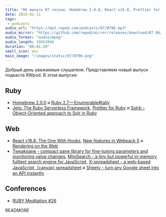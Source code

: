 ```yaml
---
title: "06 выпуск 07 сезона. Homebrew 2.0.0, React v16.8, Prettier for Ruby, Jets, Tweakpane, MiniSearch, X-spreadsheet и прочее"
date: 2019-02-11
tags:
 - podcasts
audio_url: "https://mp3.rwpod.com/podcasts/07/0706.mp3"
audio_mirror: "https://github.com/rwpod/mirror/releases/download/07.06/0706.mp3"
audio_format: "audio/mpeg"
audio_length: 39852068
duration: "00:41:29"
small_icon: mic
main_image: "/images/static/07/0706.png"
---
```


Добрый день уважаемые слушатели. Представляем новый выпуск подкаста RWpod. В этом выпуске:

## Ruby

 - [Homebrew 2.0.0](https://brew.sh/2019/02/02/homebrew-2.0.0/) и [Ruby 2.7 — Enumerable#tally](https://medium.com/@baweaver/ruby-2-7-enumerable-tally-a706a5fb11ea)
 - [Jets: The Ruby Serverless Framework](http://rubyonjets.com/), [Prettier for Ruby](https://github.com/prettier/plugin-ruby) и [Solrb - Object-Oriented approach to Solr in Ruby](https://github.com/machinio/solrb)

## Web

 - [React v16.8: The One With Hooks](https://reactjs.org/blog/2019/02/06/react-v16.8.0.html), [New features in Webpack 5](https://blog.logrocket.com/new-features-in-webpack-5-2559755adf5e) и [Rendering on the Web](https://developers.google.com/web/updates/2019/02/rendering-on-the-web)
 - [Tweakpane - compact pane library for fine-tuning parameters and monitoring value changes](https://cocopon.github.io/tweakpane/), [MiniSearch - a tiny but powerful in-memory fulltext search engine for JavaScript](https://lucaong.github.io/minisearch/), [X-spreadsheet - a web-based JavaScript（canvas) spreadsheet](https://github.com/myliang/x-spreadsheet) и [Sheety - turn any Google sheet into an API instantly](https://sheety.co/)

## Conferences

 - [RUBY Meditation #26](http://www.rubymeditation.com/)


READMORE
